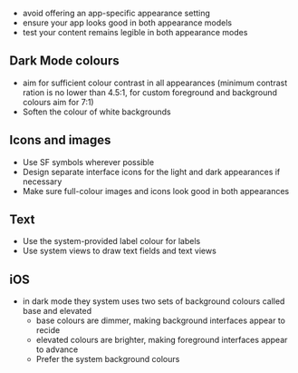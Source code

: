 - avoid offering an app-specific appearance setting
- ensure your app looks good in both appearance models
- test your content remains legible in both appearance modes
## Dark Mode colours
- aim for sufficient colour contrast in all appearances (minimum contrast ration is no lower than 4.5:1, for custom foreground and background colours aim for 7:1)
- Soften the colour of white backgrounds
## Icons and images
- Use SF symbols wherever possible
- Design separate interface icons for the light and dark appearances if necessary
- Make sure full-colour images and icons look good in both appearances
## Text
- Use the system-provided label colour for labels
- Use system views to draw text fields and text views
## iOS
- in dark mode they system uses two sets of background colours called base and elevated
	- base colours are dimmer, making background interfaces appear to recide
	- elevated colours are brighter, making foreground interfaces appear to advance
	- Prefer the system background colours